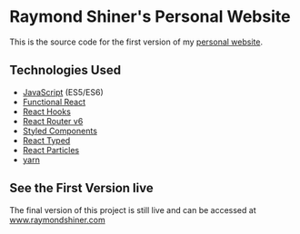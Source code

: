 # Raymond Shiner's Personal Website

This is the source code for the first version of my [personal website](https://www.raymondshiner.com).

## Technologies Used

- [JavaScript](https://developer.mozilla.org/en-US/docs/Web/JavaScript) (ES5/ES6)
- [Functional React](https://reactjs.org/docs/components-and-props.html)
- [React Hooks](https://reactjs.org/docs/hooks-intro.html)
- [React Router v6](https://reacttraining.com/blog/react-router-v6-pre/)
- [Styled Components](https://styled-components.com/)
- [React Typed](https://www.npmjs.com/package/react-typed)
- [React Particles](https://www.npmjs.com/package/react-particles-js)
- [yarn](https://yarnpkg.com/)

## See the First Version live

The final version of this project is still live and can be accessed at www.raymondshiner.com

